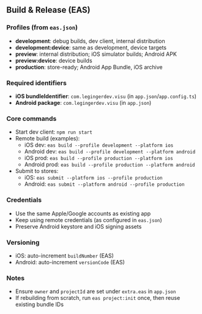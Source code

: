 ## Build & Release (EAS)

### Profiles (from `eas.json`)
- **development**: debug builds, dev client, internal distribution
- **development:device**: same as development, device targets
- **preview**: internal distribution; iOS simulator builds; Android APK
- **preview:device**: device builds
- **production**: store-ready; Android App Bundle, iOS archive

### Required identifiers
- **iOS bundleIdentifier**: `com.legingerdev.visu` (in `app.json`/`app.config.ts`)
- **Android package**: `com.legingerdev.visu` (in `app.json`)

### Core commands
- Start dev client: `npm run start`
- Remote build (examples):
  - iOS dev: `eas build --profile development --platform ios`
  - Android dev: `eas build --profile development --platform android`
  - iOS prod: `eas build --profile production --platform ios`
  - Android prod: `eas build --profile production --platform android`
- Submit to stores:
  - iOS: `eas submit --platform ios --profile production`
  - Android: `eas submit --platform android --profile production`

### Credentials
- Use the same Apple/Google accounts as existing app
- Keep using remote credentials (as configured in `eas.json`)
- Preserve Android keystore and iOS signing assets

### Versioning
- iOS: auto-increment `buildNumber` (EAS)
- Android: auto-increment `versionCode` (EAS)

### Notes
- Ensure `owner` and `projectId` are set under `extra.eas` in `app.json`
- If rebuilding from scratch, run `eas project:init` once, then reuse existing bundle IDs


